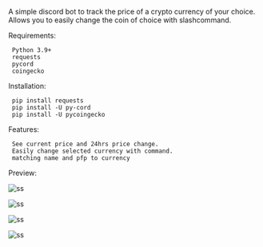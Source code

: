 A simple discord bot to track the price of a crypto currency of your choice.
Allows you to easily change the coin of choice with slashcommand.

Requirements:
```
 Python 3.9+
 requests
 pycord
 coingecko
```

Installation:
```
 pip install requests
 pip install -U py-cord
 pip install -U pycoingecko
```

Features:
```
 See current price and 24hrs price change.
 Easily change selected currency with command.
 matching name and pfp to currency
```

Preview:

![ss](https://i.imgur.com/xGz8L2A.jpg)

![ss](https://i.imgur.com/2A1b1t7.jpg)

![ss](https://i.imgur.com/uqK3SN0.jpg)

![ss](https://i.imgur.com/XZ4Ir9m.jpg)
